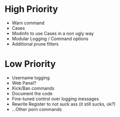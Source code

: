 # High Priority
* Warn command
* Cases
* Modinfo to use Cases in a non ugly way
* Modular Logging / Command options
* Additional prune filters
# Low Priority
* Username logging
* Web Panel?
* Kick/Ban commands
* Document the code
* Fine-tuned control over logging messages
* Rewrite Register to not suck ass (it still sucks, ok?)
* ...Other porn commands
